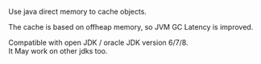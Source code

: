 Use java direct memory to cache objects.  

The cache is based on offheap memory, so JVM GC Latency is improved.


Compatible with open JDK / oracle JDK version 6/7/8.  <br />
It May work on other jdks too.
